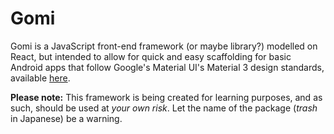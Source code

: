 # Gomi
Gomi is a JavaScript front-end framework (or maybe library?) modelled on React, but intended to allow for quick and easy scaffolding for basic Android apps that follow Google's Material UI's Material 3 design standards, available [here](https://m3.material.io).

**Please note:** This framework is being created for learning purposes, and as such, should be used at *your own risk*. Let the name of the package (*trash* in Japanese) be a warning.